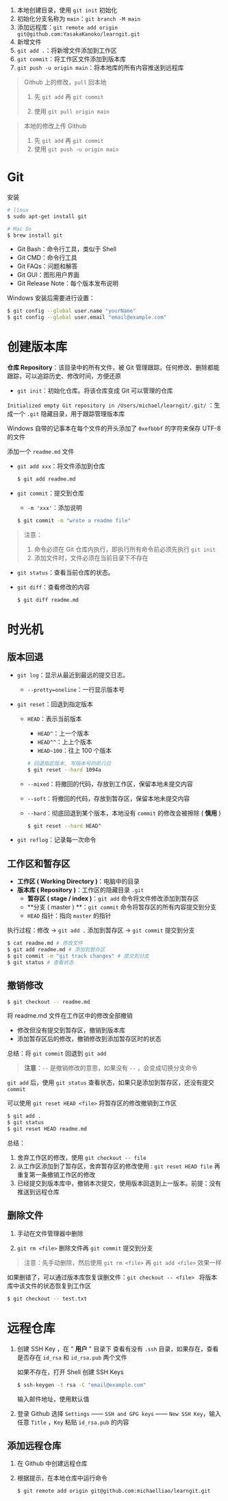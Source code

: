 1. 本地创建目录，使用 `git init` 初始化
2. 初始化分支名称为 `main`：`git branch -M main`
3. 添加远程库：`git remote add origin git@github.com:YasakaKanoko/learngit.git`
4. 新增文件
5. `git add .`：将新增文件添加到工作区
6. `git commit`：将工作区文件添加到版本库
7. `git push -u origin main`：将本地库的所有内容推送到远程库

> Github 上的修改，`pull` 回本地
>
> 1. 先 `git add` 再 `git commit `
>
> 2. 使用 `git pull origin main`

>  本地的修改上传 Github
>
> 1. 先 `git add` 再 `git commit `
> 2. 使用 `git push -u origin main`

# Git

安装

```bash
# linux
$ sudo apt-get install git

# Mac Os
$ brew install git
```

- Git Bash：命令行工具，类似于 Shell
- Git CMD：命令行工具
- Git FAQs：问题和解答
- Git GUI：图形用户界面
- Git Release Note：每个版本发布说明

Windows 安装后需要进行设置：

```bash
$ git config --global user.name "yourName"
$ git config --global user.email "email@example.com"
```

# 创建版本库

**仓库 Repository**：该目录中的所有文件，被 Git 管理跟踪，任何修改、删除都能跟踪，可以追踪历史、修改时间，方便还原

- `git init`：初始化仓库。将该仓库变成 Git 可以管理的仓库

`Initialized empty Git repository in /Users/michael/learngit/.git/` ：生成一个 `.git` 隐藏目录，用于跟踪管理版本库

Windows 自带的记事本在每个文件的开头添加了 `0xefbbbf` 的字符来保存 UTF-8 的文件

添加一个 `readme.md` 文件

- `git add xxx`：将文件添加到仓库

  ```bash
  $ git add readme.md
  ```

- `git commit`：提交到仓库

  - `-m 'xxx'`：添加说明

  ```bash
  $ git commit -m "wrote a readme file"
  ```

> 注意：
>
> 1. 命令必须在 Git 仓库内执行，即执行所有命令前必须先执行 `git init`
> 2. 添加文件时，文件必须在当前目录下不存在

- `git status`：查看当前仓库的状态。

- `git diff`：查看修改的内容

  ```bash
  $ git diff readme.md
  ```

# 时光机

## 版本回退

- `git log`：显示从最近到最远的提交日志。
  - `--pretty=oneline`：一行显示版本号

- `git reset`：回退到指定版本

  - `HEAD`：表示当前版本

    - `HEAD^`：上一个版本
    - `HEAD^^`：上上个版本
    - `HEAD~100`：往上 100 个版本

    ```bash
    # 回退指定版本, 写版本号的前几位
    $ git reset --hard 1094a
    ```

  - `--mixed`：将撤回的代码，存放到工作区，保留本地未提交内容

  - `--soft`：将撤回的代码，存放到暂存区，保留本地未提交内容

  - `--hard`：彻底回退到某个版本，本地没有 `commit` 的修改会被擦除 ( **慎用** )

    ```bash
    $ git reset --hard HEAD^
    ```

- `git reflog`：记录每一次命令

## 工作区和暂存区

- **工作区 ( Working Directory )**：电脑中的目录
- **版本库 ( Repository )**：工作区的隐藏目录 `.git`
  - **暂存区 ( stage / index )**：`git add` 命令将文件修改添加到暂存区
  - **分支 ( master ) **：`git commit` 命令将暂存区的所有内容提交到分支
  - `HEAD` 指针：指向 `master` 的指针

执行过程：修改 -> `git add .` 添加到暂存区 -> `git commit` 提交到分支

```sh
$ cat readme.md # 修改文件
$ git add readme.md # 添加到暂存区
$ git commit -m "git track changes" # 提交到分支
$ git status # 查看状态
```



## 撤销修改

```bash
$ git checkout -- readme.md
```

将 readme.md 文件在工作区中的修改全部撤销

- 修改但没有提交到暂存区，撤销到版本库
- 添加暂存区后的修改，撤销修改到添加暂存区时的状态

总结：将 `git commit` 回退到 `git add`

> **注意**：`--` 是撤销修改的意思，如果没有 `--` ，会变成切换分支命令

`git add` 后，使用 `git status` 查看状态，如果只是添加到暂存区，还没有提交 `commit`

可以使用 `git reset HEAD <file>` 将暂存区的修改撤销到工作区

```sh
$ git add .
$ git status
$ git reset HEAD readme.md
```

总结：

1. 舍弃工作区的修改，使用 `git checkout -- file`
2. 从工作区添加到了暂存区，舍弃暂存区的修改使用 : `git reset HEAD file` 再重复第一条撤销工作区的修改
3. 已经提交到版本库中，撤销本次提交，使用版本回退到上一版本。前提：没有推送到远程仓库

## 删除文件

1. 手动在文件管理器中删除

2. `git rm <file>` 删除文件再 `git commit` 提交到分支

> 注意：先手动删除，然后使用 `git rm <file>` 再 `git add <file>` 效果一样

如果删错了，可以通过版本库恢复误删文件：`git checkout -- <file> ` 将版本库中该文件的状态恢复到工作区

```sh
$ git checkout -- test.txt
```

# 远程仓库

1. 创建 SSH Key ，在 " **用户** " 目录下 查看有没有 `.ssh` 目录，如果存在，查看是否存在 `id_rsa` 和 `id_rsa.pub` 两个文件

   如果不存在，打开 Shell 创建 SSH Keys

   ```sh
   $ ssh-keygen -t rsa -C "email@example.com"
   ```

   输入邮件地址，使用默认值

2. 登录 Github 选择 `Settings` —— `SSH and GPG keys` —— `New SSH Key`，输入 任意 `Title` ，`Key` 粘贴 `id_rsa.pub` 的内容

## 添加远程仓库

1. 在 Github 中创建远程仓库

2. 根据提示，在本地仓库中运行命令

   ```sh
   $ git remote add origin git@github.com:michaelliao/learngit.git
   ```

   
